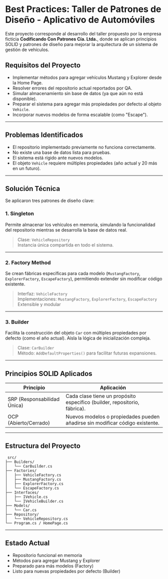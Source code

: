 
# Best Practices: Taller de Patrones de Diseño - Aplicativo de Automóviles

Este proyecto corresponde al desarrollo del taller propuesto por la empresa ficticia **Codificando Con Patrones Cía. Ltda.**, donde se aplican principios SOLID y patrones de diseño para mejorar la arquitectura de un sistema de gestión de vehículos.

## Requisitos del Proyecto

- Implementar métodos para agregar vehículos Mustang y Explorer desde la Home Page.
- Resolver errores del repositorio actual reportados por QA.
- Simular almacenamiento sin base de datos (ya que aún no está disponible).
- Preparar el sistema para agregar más propiedades por defecto al objeto `Vehicle`.
- Incorporar nuevos modelos de forma escalable (como "Escape").

---

## Problemas Identificados

- El repositorio implementado previamente no funciona correctamente.
- No existe una base de datos lista para pruebas.
- El sistema está rígido ante nuevos modelos.
- El objeto `Vehicle` requiere múltiples propiedades (año actual y 20 más en un futuro).

---

##  Solución Técnica

Se aplicaron tres patrones de diseño clave:

### 1. Singleton
Permite almacenar los vehículos en memoria, simulando la funcionalidad del repositorio mientras se desarrolla la base de datos real.

>  Clase: `VehicleRepository`  
>  Instancia única compartida en todo el sistema.

---

### 2. Factory Method
Se crean fábricas específicas para cada modelo (`MustangFactory`, `ExplorerFactory`, `EscapeFactory`), permitiendo extender sin modificar código existente.

>  Interfaz: `VehicleFactory`  
>  Implementaciones: `MustangFactory`, `ExplorerFactory`, `EscapeFactory`  
>  Extensible y modular

---

### 3. Builder
Facilita la construcción del objeto `Car` con múltiples propiedades por defecto (como el año actual). Aísla la lógica de inicialización compleja.

>  Clase: `CarBuilder`  
>  Método: `AddDefaultProperties()` para facilitar futuras expansiones.

---

##  Principios SOLID Aplicados

| Principio | Aplicación |
|----------|------------|
| SRP (Responsabilidad Única) | Cada clase tiene un propósito específico (builder, repositorio, fábrica). |
| OCP (Abierto/Cerrado) | Nuevos modelos o propiedades pueden añadirse sin modificar código existente. |

---

##  Estructura del Proyecto

```
 src/
├── Builders/
│   └── CarBuilder.cs
├── Factories/
│   ├── VehicleFactory.cs
│   ├── MustangFactory.cs
│   ├── ExplorerFactory.cs
│   └── EscapeFactory.cs
├── Interfaces/
│   ├── IVehicle.cs
│   └── IVehicleBuilder.cs
├── Models/
│   └── Car.cs
├── Repository/
│   └── VehicleRepository.cs
└── Program.cs / HomePage.cs
```

---

##  Estado Actual

-  Repositorio funcional en memoria
-  Métodos para agregar Mustang y Explorer
-  Preparado para más modelos (Factory)
-  Listo para nuevas propiedades por defecto (Builder)



